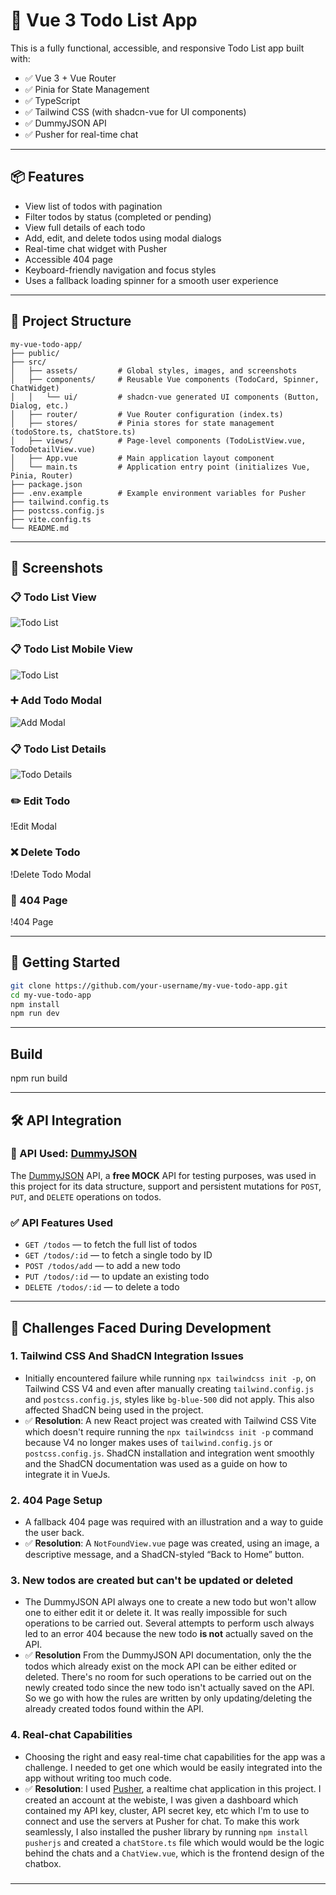 # 📝 Vue 3 Todo List App

This is a fully functional, accessible, and responsive Todo List app built with:

- ✅ Vue 3 + Vue Router
- ✅ Pinia for State Management
- ✅ TypeScript
- ✅ Tailwind CSS (with shadcn-vue for UI components)
- ✅ DummyJSON API
- ✅ Pusher for real-time chat

---

## 📦 Features

- View list of todos with pagination
- Filter todos by status (completed or pending)
- View full details of each todo
- Add, edit, and delete todos using modal dialogs
- Real-time chat widget with Pusher
- Accessible 404 page
- Keyboard-friendly navigation and focus styles
- Uses a fallback loading spinner for a smooth user experience

---

## 📂 Project Structure

```
my-vue-todo-app/
├── public/
├── src/
│   ├── assets/         # Global styles, images, and screenshots
│   ├── components/     # Reusable Vue components (TodoCard, Spinner, ChatWidget)
│   │   └── ui/         # shadcn-vue generated UI components (Button, Dialog, etc.)
│   ├── router/         # Vue Router configuration (index.ts)
│   ├── stores/         # Pinia stores for state management (todoStore.ts, chatStore.ts)
│   ├── views/          # Page-level components (TodoListView.vue, TodoDetailView.vue)
│   ├── App.vue         # Main application layout component
│   └── main.ts         # Application entry point (initializes Vue, Pinia, Router)
├── package.json  
├── .env.example        # Example environment variables for Pusher
├── tailwind.config.ts
├── postcss.config.js
├── vite.config.ts
└── README.md
```

---

## 📸 Screenshots

### 📋 Todo List View

![Todo List](./src/assets/screenshots/todo-list.png)

### 📋 Todo List Mobile View

![Todo List](./src/assets/screenshots/todo-list-mobile.png)

### ➕ Add Todo Modal

![Add Modal](./src/assets/screenshots/add-modal.png)

### 📋 Todo List Details

![Todo Details](./src/assets/screenshots/todo-details.png)

### ✏️ Edit Todo

!Edit Modal

### ❌ Delete Todo

!Delete Todo Modal

### 🚫 404 Page

!404 Page

---
## 🚀 Getting Started

```bash
git clone https://github.com/your-username/my-vue-todo-app.git
cd my-vue-todo-app
npm install
npm run dev
```
---

## Build

npm run build

---

## 🛠 API Integration

### 📡 API Used: [DummyJSON](https://dummyjson.com/)

The [DummyJSON](https://dummyjson.com/) API, a **free MOCK** API for testing purposes, was used in this project for its data structure, support and persistent mutations for `POST`, `PUT`, and `DELETE` operations on todos.

### ✅ API Features Used

- `GET /todos` — to fetch the full list of todos  
- `GET /todos/:id` — to fetch a single todo by ID  
- `POST /todos/add` — to add a new todo  
- `PUT /todos/:id` — to update an existing todo  
- `DELETE /todos/:id` — to delete a todo

---

## 🧩 Challenges Faced During Development

### 1. Tailwind CSS And ShadCN Integration Issues
- Initially encountered failure while running `npx tailwindcss init -p`, on Tailwind CSS V4 and even after manually creating `tailwind.config.js` and `postcss.config.js`, styles like `bg-blue-500` did not apply. This also affected ShadCN being used in the project.
- ✅ **Resolution**: A new React project was created with Tailwind CSS Vite which doesn't require running the `npx tailwindcss init -p` command because V4 no longer makes uses of `tailwind.config.js` or `postcss.config.js`. ShadCN installation and integration went smoothly and the ShadCN documentation was used as a guide on how to integrate it in VueJs.


### 2. 404 Page Setup
- A fallback 404 page was required with an illustration and a way to guide the user back.
- ✅ **Resolution**: A `NotFoundView.vue` page was created, using an image, a descriptive message, and a ShadCN-styled “Back to Home” button.

### 3. New todos are created but can't be updated or deleted
- The DummyJSON API always one to create a new todo but won't allow one to either edit it or delete it. It was really impossible for such operations to be carried out. Several attempts to perform usch always led to an error 404 because the new todo **is not** actually saved on the API.
- ✅ **Resolution** From the DummyJSON API documentation, only the the todos which already exist on the mock API can be either edited or deleted. There's no room for such operations to be carried out on the newly created todo since the new todo isn't actually saved on the API. So we go with how the rules are written by only updating/deleting the already created todos found within the API.

### 4. Real-chat Capabilities
- Choosing the right and easy real-time chat capabilities for the app was a challenge. I needed to get one which would be easily integrated into the app without writing too much code.
- ✅ **Resolution**: I used [Pusher](https://www.pusher.com/), a realtime chat application in this project. I created an account at the webiste, I was given a dashboard which contained my API key, cluster, API secret key, etc which I'm to use to connect and use the servers at Pusher for chat. To make this work seamlessly, I also installed the pusher library by running `npm install pusherjs` and created a `chatStore.ts` file which would would be the logic behind the chats and a `ChatView.vue`, which is the frontend design of the chatbox.


###
---